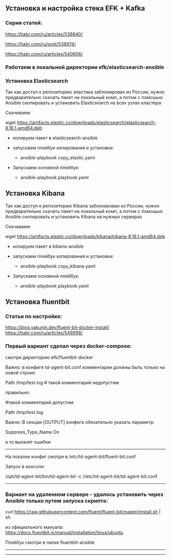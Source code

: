 ## Установка и настройка стека EFK + Kafka

### Серия статей:

https://habr.com/ru/articles/538840/

https://habr.com/ru/post/538974/

https://habr.com/ru/articles/540606/

### Работаем в локальной директории efk/elasticsearch-ansible

### Установка Elasticsearch

Так как доступ к репозиторию эластика заблокирован из России, нужно предварительно скачать пакет на локальный комп, а потом с помошью Ansible скопировать и установить Elasticsearch на всех узлах кластера

Скачиваем:

wget https://artifacts.elastic.co/downloads/elasticsearch/elasticsearch-8.16.1-amd64.deb

- копируем пакет в elasticsearch-ansible
- запускаем плейбук копирования и установки:
  - ansible-playbook copy_elastic.yaml
  

- Запускаем основной плейбук: 
  - ansible-playbook playbook.yaml


## Установка Kibana

Так как доступ к репозиторию Kibana заблокирован из России, нужно предварительно скачать пакет на локальный комп, а потом с помошью Ansible скопировать и установить Kibana на нужных серверах

Скачиваем:

wget https://artifacts.elastic.co/downloads/kibana/kibana-8.16.1-amd64.deb

- копируем пакет в kibana-ansible
- запускаем плейбук копирования и установки:
  - ansible-playbook copy_kibana.yaml


- Запускаем основной плейбук:
  - ansible-playbook playbook.yaml


## Установка fluentbit

### Статьи по настройке:
https://blog.yakunin.dev/fluent-bit-docker-install/
https://habr.com/ru/articles/548998/

### Первый вариант сделал через docker-compose:
смотри директорию efk/fluentbit-docker


Важно: в конфиге td-agent-bit.conf комментарии должны быть только на новой строке:

Path /tmp/test.log # такой комментарий недопустим

правильно:

  #такой комментарий допустим

  Path /tmp/test.log 

Важно: В секции [OUTPUT] конфига обязательно указать параметр:

Suppress_Type_Name On

а то вылазят ошибки

----

На локалке конфиг смотри в /etc/td-agent-bit/fluent-bit.conf

Запуск в консоли:

/opt/td-agent-bit/bin/td-agent-bit -c //etc/td-agent-bit/td-agent-bit.conf

---
### Вариант на удаленном сервере - удалось установить через Ansible только путем запуска скрипта:

curl https://raw.githubusercontent.com/fluent/fluent-bit/master/install.sh | sh

из официального мануала: https://docs.fluentbit.io/manual/installation/linux/ubuntu

Плейбук смотри в папке fluentbit-ansible

----



----